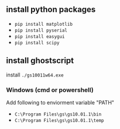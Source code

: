 ## install python packages

- `pip install matplotlib`
- `pip install pyserial`
- `pip install easygui`
- `pip install scipy`

## install ghostscript

<!-- `https://ghostscript.com/releases/gsdnld.html` -->

install `./gs10011w64.exe`

### Windows (cmd or powershell)

Add following to enviorment variable "PATH"

- `C:\Program Files\gs\gs10.01.1\bin`
- `C:\Program Files\gs\gs10.01.1\temp`
